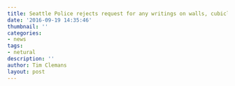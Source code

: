 ```yaml
---
title: Seattle Police rejects request for any writings on walls, cubicles, and lockers
date: '2016-09-19 14:35:46'
thumbnail: ''
categories:
- news
tags:
- netural
description: ''
author: Tim Clemans
layout: post
---
```

